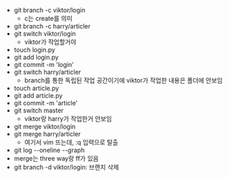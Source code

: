 - git branch -c viktor/login
  - c는 create를 의미
- git branch -c harry/articler
- git switch viktor/login
  - viktor가 작업할거야
- touch login.py
- git add login.py
- git commit -m 'login'
- git switch harry/articler
  - branch를 통한 독립된 작업 공간이기에 viktor가 작업한 내용은 폴더에 안보임
- touch article.py
- git add article.py
- git commit -m 'article'
- git switch master
  - viktor랑 harry가 작업한거 안보임
- git merge viktor/login
- git merge harry/articler
  - 여기서 vim 뜨는데, :q 입력으로 탈출
- git log --oneline --graph
- merge는 three way랑 ff가 있음
- git branch -d viktor/login: 브랜치 삭제